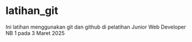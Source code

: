 # latihan_git
Ini latihan menggunakan git dan github di pelatihan Junior Web Developer NB 1 pada 3 Maret 2025

